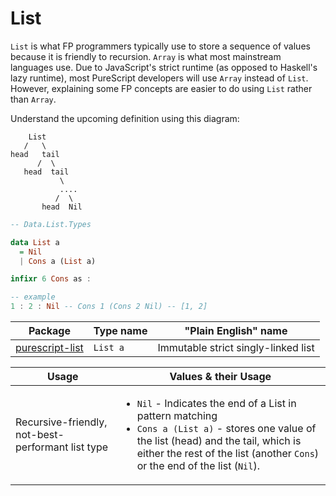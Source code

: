 # List

`List` is what FP programmers typically use to store a sequence of values because it is friendly to recursion. `Array` is what most mainstream languages use. Due to JavaScript's strict runtime (as opposed to Haskell's lazy runtime), most PureScript developers will use `Array` instead of `List`. However, explaining some FP concepts are easier to do using `List` rather than `Array`.

Understand the upcoming definition using this diagram:
```
    List
   /   \
head   tail
      /  \
   head  tail
           \
           ....
          /  \
       head  Nil
```
```haskell
-- Data.List.Types

data List a
  = Nil
  | Cons a (List a)

infixr 6 Cons as :

-- example
1 : 2 : Nil -- Cons 1 (Cons 2 Nil) -- [1, 2]
```

| Package | Type name | "Plain English" name |
| - | - | - |
| [purescript-list](https://pursuit.purescript.org/packages/purescript-lists/5.0.0) | `List a` | Immutable strict singly-linked list

| Usage | Values & their Usage
| - | -
| Recursive-friendly, not-best-performant list type | <ul><li>`Nil` - Indicates the end of a List in pattern matching</li><li>`Cons a (List a)` - stores one value of the list (head) and the tail, which is either the rest of the list (another `Cons`) or the end of the list (`Nil`).</li></ul>
